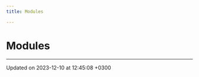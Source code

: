 ```yaml
---
title: Modules

---
```


# Modules







-------------------------------

Updated on 2023-12-10 at 12:45:08 +0300
